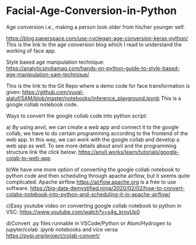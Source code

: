 # Facial-Age-Conversion-in-Python
Age conversion i.e., making a person look older from his/her younger self.

https://blog.paperspace.com/use-cyclegan-age-conversion-keras-python/
This is the link to the age conversion blog which I read to understand the working of face app.

Style based age manipulation technique:
https://analyticsindiamag.com/hands-on-python-guide-to-style-based-age-manipulation-sam-technique/

This is the link to the Git Repo where a demo code for face transformation is given:
https://github.com/yuval-alaluf/SAM/blob/master/notebooks/inference_playground.ipynb
This is a google collab notebook code.



Ways to convert the google collab code into python script:

a) By using anvil, we can create a web app and connect it to the google collab, we have to do certain programming according to the frontend of the web app. In this way, we can work with the google collab and develop a web app as well. To see more details about anvil and the programming structure link the click below: 
https://anvil.works/learn/tutorials/google-colab-to-web-app

b)We have one more option of converting the google collab notebook to python code and then scheduling through apache airflow, but it seems quite complicated. Apache airflow https://airflow.apache.org is a free to use software.
https://big-data-demystified.ninja/2020/02/02/how-to-convert-colabs-notebook-into-python-and-scheduling-it-in-apache-airflow/

c)Easy youtube video on converting google collab notebook to python in VSC:
https://www.youtube.com/watch?v=s4g_krovUp0

d)Convert .py files runnable in VSCode/Python or Atom/Hydrogen to jupyter/colab .ipynb notebooks and vice versa
https://pypi.org/project/colab-convert/
